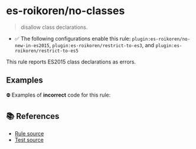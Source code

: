 # es-roikoren/no-classes
> disallow class declarations.

- ✅ The following configurations enable this rule: `plugin:es-roikoren/no-new-in-es2015`, `plugin:es-roikoren/restrict-to-es3`, and `plugin:es-roikoren/restrict-to-es5`

This rule reports ES2015 class declarations as errors.

## Examples

⛔ Examples of **incorrect** code for this rule:

<eslint-playground type="bad" code="/*eslint es-roikoren/no-classes: error */
class A {}
const B = class {}
" />

## 📚 References

- [Rule source](https://github.com/roikoren755/eslint-plugin-es/blob/v0.0.1/src/rules/no-classes.ts)
- [Test source](https://github.com/roikoren755/eslint-plugin-es/blob/v0.0.1/tests/src/rules/no-classes.ts)
